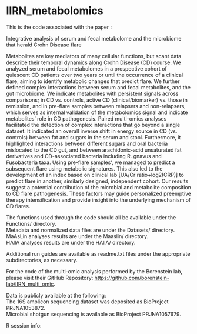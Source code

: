 # IIRN_metabolomics
This is the code associated with the paper :

Integrative analysis of serum and fecal metabolome and the microbiome that herald Crohn Disease flare

Metabolites are key mediators of many cellular functions, but scant data describe their temporal dynamics along Crohn Disease (CD) course.
We analyzed serum and fecal metabolomes in a prospective cohort of quiescent CD patients over two years or until the occurrence of a clinical flare, aiming to identify metabolic changes that predict flare. We further defined complex interactions between serum and fecal metabolites, and the gut microbiome. 
We indicate metabolites with persistent signals across comparisons; in CD vs. controls, active CD (clinical/biomarker) vs. those in remission, and in pre-flare samples between relapsers and non-relapsers, which serves as internal validation of the metabolomics signal and indicate metabolites’ role in CD pathogenesis. Paired multi-omics analyses facilitated the detection of complex interactions that go beyond a single dataset. It indicated an overall inverse shift in energy source in CD (vs. controls) between fat and sugars in the serum and stool. Furthermore, it highlighted interactions between different sugars and oral bacteria mislocated to the CD gut, and between arachidonic-acid unsaturated fat derivatives and CD-associated bacteria including R. gnavus and Fusobacteria taxa. Using pre-flare samples', we managed to predict a subsequent flare using metabolic signatures. This also led to the development of an index based on clinical lab [UA/Cr ratio+log2(CRP)] to predict flare in another, similarly designed, independent cohort.
Our results suggest a potential contribution of the microbial and metabolite composition to CD flare pathogenesis. These factors may guide personalized preemptive therapy intensification and provide insight into the underlying mechanism of CD flares.

The functions used through the code should all be available under the Functions/ directory.  
Metadata and normalized data files are under the Datasets/ directory.  
MaAsLin analyses results are under the Maaslin/ directory.  
HAllA analyses results are under the HAllA/ directory.

Additional run guides are available as readme.txt files under the appropriate subdirectories, as necessary. 

For the code of the multi-omic analysis performed by the Borenstein lab, please visit their
GitHub Repository: https://github.com/borenstein-lab/IIRN_multi_omic.

Data is publicly available at the following:  
The 16S amplicon sequencing dataset was deposited as BioProject PRJNA1053872.  
Microbial shotgun sequencing is available as BioProject PRJNA1057679.

R session info:
